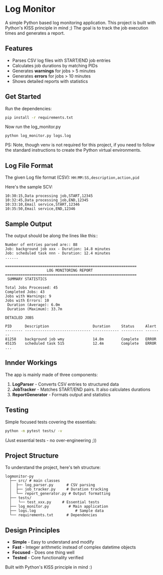 # Log Monitor

A simple Python based log monitoring application.
This project is built with Python's KISS principle in mind ;)
The goal is to track the job execution times and generates a report.

## Features

- Parses CSV log files with START/END job entries
- Calculates job durations by matching PIDs  
- Generates **warnings** for jobs > 5 minutes
- Generates **errors** for jobs > 10 minutes
- Shows detailed reports with statistics

## Get Started 

Run the dependencies:
```bash
pip install -r requirements.txt
```

Now run the log_monitor.py
```
python log_monitor.py logs.log
```

PS: Note, though venv is not required for this project, if you need to follow the standard 
instructions to create the Python virtual environments.

## Log File Format
The given Log file format (CSV): `HH:MM:SS,description,action,pid`

Here's the sample SCV:

```csv
10:30:15,Data processing job,START,12345
10:32:45,Data processing job,END,12345
10:33:10,Email service,START,12346
10:35:50,Email service,END,12346
```

## Sample Output

The output should be along the lines like this::

```
Number of entries parsed are:: 88
Job: background job xxx - Duration: 14.8 minutes
Job: scheduled task nnn - Duration: 12.4 minutes
......

============================================================
                   LOG MONITORING REPORT                    
============================================================
 SUMMARY STATISTICS

Total Jobs Processed: 45
Completed Jobs: 43
Jobs with Warnings: 9
Jobs with Errors: 10
 Duration (Average): 6.0m
 Duration (Maximum): 33.7m

DETAILED JOBS

PID      Description                    Duration     Status     Alert   
-------- ------------------------------ ------------ ---------- --------
81258    background job wmy             14.8m        Complete   ERROR   
45135    scheduled task 515             12.4m        Complete   ERROR   
...
```

## Innder Workings

The app is mainly made of three components: 

1. **LogParser** - Converts CSV entries to structured data
2. **JobTracker** - Matches START/END pairs. It also calculates durations  
3. **ReportGenerator** - Formats output and statistics


## Testing

Simple focused tests covering the essentials:

```bash
python -m pytest tests/ -v
```

(Just essential tests - no over-engineering ;))

## Project Structure

To understand the project, here's teh structure:

```
logmonitor-py
  ├── src/ # main classes
  │  ├── log_parser.py      # CSV parsing  
  │  ├── job_tracker.py     # Duration tracking
  │  └── report_generator.py # Output formatting
  ├── tests/
  │   └── test_xxx.py     # Essential tests
  ├── log_monitor.py         # Main application
  ├── logs.log                  # Sample data
  └── requirements.txt      # Dependencies
```

## Design Principles

- **Simple** - Easy to understand and modify
- **Fast** - Integer arithmetic instead of complex datetime objects
- **Focused** - Does one thing well
- **Tested** - Core functionality verified

Built with Python's KISS principle in mind :)